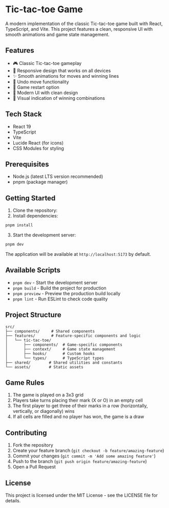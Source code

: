 # Tic-tac-toe Game

A modern implementation of the classic Tic-tac-toe game built with React, TypeScript, and Vite. This project features a clean, responsive UI with smooth animations and game state management.

## Features

- 🎮 Classic Tic-tac-toe gameplay
- 🎯 Responsive design that works on all devices
- ✨ Smooth animations for moves and winning lines
- 🔄 Undo move functionality
- 🔁 Game restart option
- 🎨 Modern UI with clean design
- 🎯 Visual indication of winning combinations

## Tech Stack

- React 19
- TypeScript
- Vite
- Lucide React (for icons)
- CSS Modules for styling

## Prerequisites

- Node.js (latest LTS version recommended)
- pnpm (package manager)

## Getting Started

1. Clone the repository:
2. Install dependencies:

```bash
pnpm install
```

3. Start the development server:

```bash
pnpm dev
```

The application will be available at `http://localhost:5173` by default.

## Available Scripts

- `pnpm dev` - Start the development server
- `pnpm build` - Build the project for production
- `pnpm preview` - Preview the production build locally
- `pnpm lint` - Run ESLint to check code quality

## Project Structure

```
src/
├── components/     # Shared components
├── features/       # Feature-specific components and logic
│   └── tic-tac-toe/
│       ├── components/  # Game-specific components
│       ├── context/     # Game state management
│       ├── hooks/       # Custom hooks
│       └── types/       # TypeScript types
├── shared/        # Shared utilities and constants
└── assets/        # Static assets
```

## Game Rules

1. The game is played on a 3x3 grid
2. Players take turns placing their mark (X or O) in an empty cell
3. The first player to get three of their marks in a row (horizontally, vertically, or diagonally) wins
4. If all cells are filled and no player has won, the game is a draw

## Contributing

1. Fork the repository
2. Create your feature branch (`git checkout -b feature/amazing-feature`)
3. Commit your changes (`git commit -m 'Add some amazing feature'`)
4. Push to the branch (`git push origin feature/amazing-feature`)
5. Open a Pull Request

## License

This project is licensed under the MIT License - see the LICENSE file for details.
